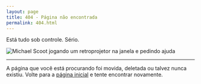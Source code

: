 ```yaml
---
layout: page
title: 404 - Página não encontrada
permalink: 404.html
---
```


Está tudo sob controle. Sério.

![Michael Scoot jogando um retroprojetor na janela e pedindo ajuda](https://media.giphy.com/media/nUZbB9xC0gD3G/source.gif)

- - -

A página que você está procurando foi movida, deletada ou talvez nunca existiu. Volte para a [página inicial](/) e tente encontrar novamente.
